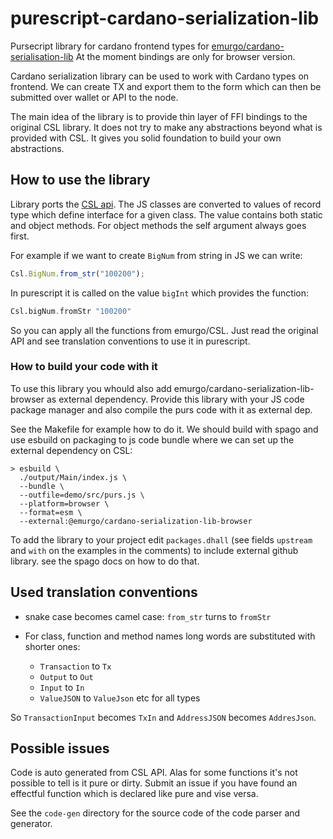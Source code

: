 # purescript-cardano-serialization-lib

Pursecript library for cardano frontend types for [emurgo/cardano-serialisation-lib](https://github.com/Emurgo/cardano-serialization-lib)
At the moment bindings are only for browser version.

Cardano serialization library can be used to work with Cardano types on frontend.
We can create TX and export them to the form which can then be submitted
over wallet or API to the node.

The main idea of the library is to provide thin layer of FFI bindings to the original CSL library.
It does not try to make any abstractions beyond what is provided with CSL.
It gives you solid foundation to build your own abstractions.

## How to use the library

Library ports the [CSL api](https://github.com/Emurgo/cardano-serialization-lib/blob/master/rust/pkg/cardano_serialization_lib.js.flow).
The JS classes are converted to values of record type which
define interface for a given class. The value contains both static and object
methods. For object methods the self argument always goes first.

For example if we want to create `BigNum` from string in JS we can write:

```js
Csl.BigNum.from_str("100200");
```

In purescript it is called on the value `bigInt` which provides the function:

```purescript
Csl.bigNum.fromStr "100200"
```

So you can apply all the functions from emurgo/CSL. Just read the original API
and see translation conventions to use it in purescript.

### How to build your code with it

To use this library you whould also add emurgo/cardano-serialization-lib-browser
as external dependency. Provide this library with your JS code package manager
and also compile the purs code with it as external dep.

See the Makefile for example how to do it. We should build with spago
and use esbuild on packaging to js code bundle where we can set up the external
dependency on CSL:

```
> esbuild \
  ./output/Main/index.js \
  --bundle \
  --outfile=demo/src/purs.js \
  --platform=browser \
  --format=esm \
  --external:@emurgo/cardano-serialization-lib-browser
```

To add the library to your project edit `packages.dhall` (see fields `upstream` and `with` on the examples in the comments) to
include external github library. see the spago docs on how to do that.

## Used translation conventions

* snake case becomes camel case: `from_str` turns to `fromStr`

* For class, function and method names long words are substituted with shorter ones:

  * `Transaction` to `Tx`
  * `Output` to `Out`
  * `Input` to `In`
  * `ValueJSON` to `ValueJson` etc for all types

So `TransactionInput` becomes `TxIn` and `AddressJSON` becomes `AddresJson`.

## Possible issues

Code is auto generated from CSL API.
Alas for some functions it's not possible to tell is it pure
or dirty. Submit an issue if you have found an effectful function
which is declared like pure and vise versa.

See the `code-gen` directory for the source code of the code parser and generator.
